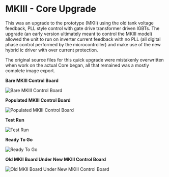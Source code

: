 MKIII - Core Upgrade
============

This was an upgrade to the prototype (MKII) using the old tank voltage feedback, PLL style control with gate drive transformer driven IGBTs. The upgrade (an early version ultimately meant to control the MKIII model) allowed the unit to run on inverter current feedback with no PLL (all digital phase control performed by the microcontroller) and make use of the new hybrid ic driver with over current protection.

The original source files for this quick upgrade were mistakenly overwritten when work on the actual Core began, all that remained was a mostly complete image export.

**Bare MKIII Control Board**

![Bare MKIII Control Board](https://raw.githubusercontent.com/joshcam/ReactorForge/master/hardware/SpentFuel/MK%20II/Upgrade/MKII_control_bare_board.jpg)



**Populated MKIII Control Board**

![Populated MKIII Control Board](https://raw.githubusercontent.com/joshcam/ReactorForge/master/hardware/SpentFuel/MK%20II/Upgrade/MKII_control_populated_board.jpg)



**Test Run**

![Test Run](https://raw.githubusercontent.com/joshcam/ReactorForge/master/hardware/SpentFuel/MK%20II/Upgrade/MKII_control_test_run.jpg)



**Ready To Go**

![Ready To Go](https://raw.githubusercontent.com/joshcam/ReactorForge/master/hardware/SpentFuel/MK%20II/Upgrade/MKII_control_ready.jpg)



**Old MKII Board Under New MKIII Control Board**

![Old MKII Board Under New MKIII Control Board](https://raw.githubusercontent.com/joshcam/ReactorForge/master/hardware/SpentFuel/MK%20II/Upgrade/MKII_control_new_on_old.jpg)